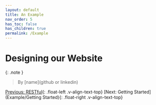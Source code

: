 ```yaml
---
layout: default
title: An Example
nav_order: 5
has_toc: false
has_children: true
permalink: /Example
---
```


# Designing our Website
{: .note }
> By [name](github or linkedin)


[Previous: RESTful](Backend/RESTful){: .float-left .v-align-text-top}
[Next: Getting Started](Example/Getting Started){: .float-right .v-align-text-top}
